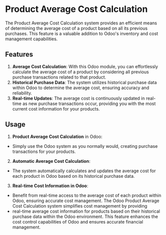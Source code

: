 # Product Average Cost Calculation
The Product Average Cost Calculation system provides an efficient means of determining the
average cost of a product based on all its previous purchases. This feature is a valuable addition to
Odoo's inventory and cost management capabilities.
## Features
1. **Average Cost Calculation**: With this Odoo module, you can effortlessly calculate the average
cost of a product by considering all previous purchase transactions related to that product.
2. **Historical Purchase Data**: The system utilizes historical purchase data within Odoo to
determine the average cost, ensuring accuracy and reliability.
3. **Real-time Updates**: The average cost is continuously updated in real-time as new purchase
transactions occur, providing you with the most current cost information for your products.
## Usage
1. **Product Average Cost Calculation** in Odoo:
- Simply use the Odoo system as you normally would, creating purchase transactions for your
products.
2. **Automatic Average Cost Calculation**:
- The system automatically calculates and updates the average cost for each product in Odoo
based on its historical purchase data.
3. **Real-time Cost Information in Odoo**:
- Benefit from real-time access to the average cost of each product within Odoo, ensuring accurate
cost management.
The Odoo Product Average Cost Calculation system simplifies cost management by providing 
- real-time average cost information for products based on their historical purchase data within the Odoo
environment. This feature enhances the cost control capabilities of Odoo and ensures accurate
financial management.